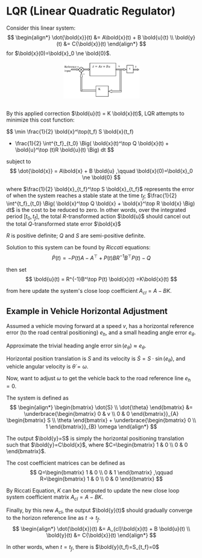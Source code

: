 # LQR (Linear Quadratic Regulator)

Consider this linear system:
$$
\begin{align*}
\dot{\bold{x}}(t) &= A\bold{x}(t) + B \bold{u}(t)
\\
\bold{y}(t) &= C{\bold{x}}(t)
\end{align*}
$$
for $\bold{x}(0)=\bold{x}_0 \ne \bold{0}$.

<div style="display: flex; justify-content: center;">
      <img src="imgs/lqr.png" width="40%" height="40%" alt="lqr" />
</div>
</br>

By this applied correction $\bold{u}(t) = K \bold{x}(t)$, LQR attempts to minimize this cost function:

$$
\min \frac{1}{2} \bold{x}^\top(t_f) S \bold{x}(t_f)
+ \frac{1}{2} \int^{t_f}_{t_0} \Big( 
\bold{x}(t)^\top Q \bold{x}(t) + \bold{u}^\top (t)R \bold{u}(t)
\Big) dt
$$

subject to
$$
\dot{\bold{x}} = A\bold{x} + B \bold{u}
,\qquad
\bold{x}(0)=\bold{x}_0 \ne \bold{0}
$$

where $\frac{1}{2} \bold{x}_{t_f}^\top S \bold{x}_{t_f}$ represents the error of when the system reaches a stable state at the time $t_f$; 
$\frac{1}{2} \int^{t_f}_{t_0} \Big( 
\bold{x}^\top Q \bold{x} + \bold{x}^\top R \bold{x} \Big) dt$ is the cost to be reduced to zero.
In other words, over the integrated period $[t_0, t_f]$, the total $R$-transformed action $\bold{u}$ should cancel out the total $Q$-transformed state error $\bold{x}$

$R$ is positive definite; $Q$ and $S$ are semi-positive definite.

Solution to this system can be found by *Riccati* equations:
$$
\dot{P}(t) = 
-P(t)A -A^\top +P(t)BR^{-1}B^\top P(t) -Q
$$

then set
$$
\bold{u}(t) = R^{-1}B^\top P(t) \bold{x}(t)
=K\bold{x}(t)
$$

from here update the system's close loop coefficient $A_{cl}=A-BK$.

## Example in Vehicle Horizontal Adjustment

Assumed a vehicle moving forward at a speed $v$, has a horizontal reference error (to the road central positioning) $e_h$, and a small heading angle error $e_{\theta}$.

Approximate the trivial heading angle error $\sin(e_{\theta})\approx e_{\theta}$.

Horizontal position translation is $S$ and its velocity is $\dot{S}=S \cdot \sin(e_{\theta})$, 
and vehicle angular velocity is $\dot{\theta}=\omega$.

Now, want to adjust $\omega$ to get the vehicle back to the road reference line $e_h=0$.

The system is defined as
$$
\begin{align*}
\begin{bmatrix}
    \dot{S} \\
    \dot{\theta}
\end{bmatrix}
&=
\underbrace{\begin{bmatrix}
    0 & v \\
    0 & 0
\end{bmatrix}}_{A}
\begin{bmatrix}
    S \\
    \theta
\end{bmatrix}
+
\underbrace{\begin{bmatrix}
    0 \\
    1
\end{bmatrix}}_{B}
\omega
\end{align*}
$$

The output $\bold{y}=S$ is simply the horizontal positioning translation such that $\bold{y}=C\bold{x}$, where $C=\begin{bmatrix}  1 & 0 \\ 0 & 0 \end{bmatrix}$.

The cost coefficient matrices can be defined as
$$
Q=\begin{bmatrix}
    1 & 0 \\
    0 & 1
\end{bmatrix}
,\qquad
R=\begin{bmatrix}
    1 & 0 \\
    0 & 0
\end{bmatrix}
$$

By Riccati Equation, $K$ can be computed to update the new close loop system coefficient matrix $A_{cl}=A-BK$.

Finally, by this new $A_{cl}$, the output $\bold{y}(t)$ should gradually converge to the horizon reference line as $t \rightarrow t_f$.
$$
\begin{align*}
\dot{\bold{x}}(t) &= A_{cl}\bold{x}(t) + B \bold{u}(t)
\\
\bold{y}(t) &= C{\bold{x}}(t)
\end{align*}
$$

In other words, when $t=t_f$, there is $\bold{y}(t_f)=S_{t_f}=0$